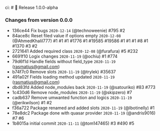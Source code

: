 ci: # 🚀 Release 1.0.0-alpha 
### Changes from version 0.0.0 

* 136ce44 Fix bugs `2020-12-14` (@technoweenie) #795 #2
* 84ace8c Reset filed value if options empty `2020-12-08` (@AhmedKhalil777) #1 #1 #1 #1776 #1 #19585 #19586 #1 #1 #1 #8 #1 #1370 #3 #2
* 2721641 Added required class `2020-12-08` (@furafura) #5 #232
* 6691f10 Logix changes `2020-11-19` (@ochiu) #1 #774
* 79d6f1d Handle fields without field_type `2020-11-19` (rasmatius@gmail.com) 
* b74f7c0 Remove slots `2020-11-19` (@trylek) #35637
* 491a02f Fields loading method updated `2020-11-19` (rasmatius@gmail.com) 
* dbd83fd Added node_modules back `2020-11-19` (@satouriko) #83 #773
* 1c430d6 Remove node_modules `2020-11-19` (@skipzero) #7
* cadb637 Remove umwanted function and logics `2020-11-19` (@erikwilson) #1 #2
* f36a722 Package renamed and added slots `2020-11-19` (@lbotinelly) #1
* 78e8dc2 Package done with quasar provider `2020-11-19` (@andris9016) #7 #6
* 1b8015a initial commit `2020-11-11` (@tom147465) #3 #490 #5
